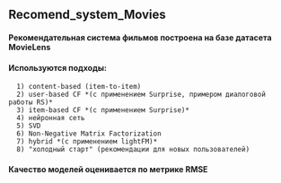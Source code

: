 ## Recomend_system_Movies

#### Рекомендательная система фильмов построена на базе датасета MovieLens
#### Используются подходы:
      1) content-based (item-to-item)
      2) user-based CF *(с применением Surprise, примером диалоговой работы RS)*
      3) item-based CF *(с применением Surprise)*
      4) нейронная сеть
      5) SVD
      6) Non-Negative Matrix Factorization
      7) hybrid *(с применением lightFM)*
      8) "холодный старт" (рекомендации для новых пользователей)
#### Качество моделей оценивается по метрике RMSE
